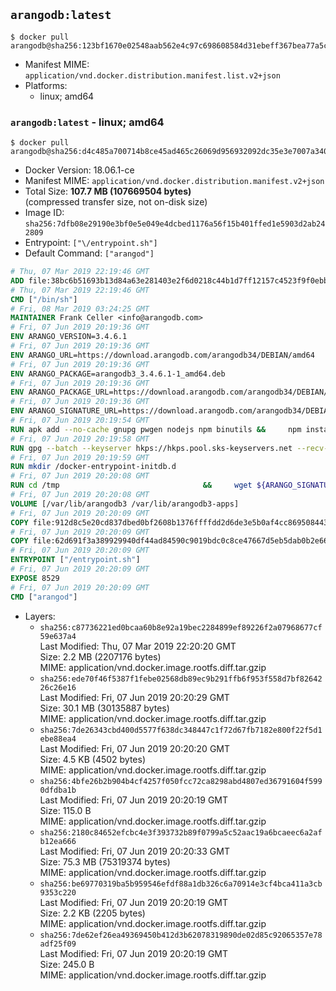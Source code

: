 ## `arangodb:latest`

```console
$ docker pull arangodb@sha256:123bf1670e02548aab562e4c97c698608584d31ebeff367bea77a5cd486df083
```

-	Manifest MIME: `application/vnd.docker.distribution.manifest.list.v2+json`
-	Platforms:
	-	linux; amd64

### `arangodb:latest` - linux; amd64

```console
$ docker pull arangodb@sha256:d4c485a700714b8ce45ad465c26069d956932092dc35e3e7007a3408909a0670
```

-	Docker Version: 18.06.1-ce
-	Manifest MIME: `application/vnd.docker.distribution.manifest.v2+json`
-	Total Size: **107.7 MB (107669504 bytes)**  
	(compressed transfer size, not on-disk size)
-	Image ID: `sha256:7dfb08e29190e3bf0e5e049e4dcbed1176a56f15b401ffed1e5903d2ab242809`
-	Entrypoint: `["\/entrypoint.sh"]`
-	Default Command: `["arangod"]`

```dockerfile
# Thu, 07 Mar 2019 22:19:46 GMT
ADD file:38bc6b51693b13d84a63e281403e2f6d0218c44b1d7ff12157c4523f9f0ebb1e in / 
# Thu, 07 Mar 2019 22:19:46 GMT
CMD ["/bin/sh"]
# Fri, 08 Mar 2019 03:24:25 GMT
MAINTAINER Frank Celler <info@arangodb.com>
# Fri, 07 Jun 2019 20:19:36 GMT
ENV ARANGO_VERSION=3.4.6.1
# Fri, 07 Jun 2019 20:19:36 GMT
ENV ARANGO_URL=https://download.arangodb.com/arangodb34/DEBIAN/amd64
# Fri, 07 Jun 2019 20:19:36 GMT
ENV ARANGO_PACKAGE=arangodb3_3.4.6.1-1_amd64.deb
# Fri, 07 Jun 2019 20:19:36 GMT
ENV ARANGO_PACKAGE_URL=https://download.arangodb.com/arangodb34/DEBIAN/amd64/arangodb3_3.4.6.1-1_amd64.deb
# Fri, 07 Jun 2019 20:19:36 GMT
ENV ARANGO_SIGNATURE_URL=https://download.arangodb.com/arangodb34/DEBIAN/amd64/arangodb3_3.4.6.1-1_amd64.deb.asc
# Fri, 07 Jun 2019 20:19:54 GMT
RUN apk add --no-cache gnupg pwgen nodejs npm binutils &&     npm install -g foxx-cli &&     rm -rf /root/.npm
# Fri, 07 Jun 2019 20:19:58 GMT
RUN gpg --batch --keyserver hkps://hkps.pool.sks-keyservers.net --recv-keys CD8CB0F1E0AD5B52E93F41E7EA93F5E56E751E9B
# Fri, 07 Jun 2019 20:19:59 GMT
RUN mkdir /docker-entrypoint-initdb.d
# Fri, 07 Jun 2019 20:20:08 GMT
RUN cd /tmp                                &&     wget ${ARANGO_SIGNATURE_URL}           &&     wget ${ARANGO_PACKAGE_URL}             &&     gpg --verify ${ARANGO_PACKAGE}.asc     &&     ar x ${ARANGO_PACKAGE} data.tar.gz     &&     tar -C / -x -z -f data.tar.gz          &&     sed -ri         -e 's!127\.0\.0\.1!0.0.0.0!g'         -e 's!^(file\s*=\s*).*!\1 -!'         -e 's!^\s*uid\s*=.*!!'         /etc/arangodb3/arangod.conf        &&     echo chgrp 0 /var/lib/arangodb3 /var/lib/arangodb3-apps &&     echo chmod 775 /var/lib/arangodb3 /var/lib/arangodb3-apps &&     rm -f /usr/bin/foxx &&     wget http://dl-cdn.alpinelinux.org/alpine/edge/main/x86_64/numactl-2.0.12-r2.apk &&     echo "5d6169428e3b8a5d0feda9948a199e9eb676b9a10961f643141f0e462eff38f1  numactl-2.0.12-r2.apk" | sha256sum -c &&     apk add ./numactl-2.0.12-r2.apk &&     wget http://dl-cdn.alpinelinux.org/alpine/edge/main/x86_64/numactl-tools-2.0.12-r2.apk &&     echo "c758d0ea59a50e2d130ae5df1c35c77da935521ac2649183abde16a6bb1fa4d5  numactl-tools-2.0.12-r2.apk" | sha256sum -c &&     apk add ./numactl-tools-2.0.12-r2.apk &&     rm -f ${ARANGO_PACKAGE}* data.tar.gz numactl-2.0.12-r2.apk numactl-tools-2.0.12-r2.apk
# Fri, 07 Jun 2019 20:20:08 GMT
VOLUME [/var/lib/arangodb3 /var/lib/arangodb3-apps]
# Fri, 07 Jun 2019 20:20:09 GMT
COPY file:912d8c5e20cd837dbed0bf2608b1376ffffdd2d6de3e5b0af4cc869508443235 in /entrypoint.sh 
# Fri, 07 Jun 2019 20:20:09 GMT
COPY file:62d691f3a389929940df44ad84590c9019bdc0c8ce47667d5eb5dab0b2e66954 in /usr/bin/foxx 
# Fri, 07 Jun 2019 20:20:09 GMT
ENTRYPOINT ["/entrypoint.sh"]
# Fri, 07 Jun 2019 20:20:09 GMT
EXPOSE 8529
# Fri, 07 Jun 2019 20:20:09 GMT
CMD ["arangod"]
```

-	Layers:
	-	`sha256:c87736221ed0bcaa60b8e92a19bec2284899ef89226f2a07968677cf59e637a4`  
		Last Modified: Thu, 07 Mar 2019 22:20:20 GMT  
		Size: 2.2 MB (2207176 bytes)  
		MIME: application/vnd.docker.image.rootfs.diff.tar.gzip
	-	`sha256:ede70f46f5387f1febe02568db89ec9b291ffb6f953f558d7bf8264226c26e16`  
		Last Modified: Fri, 07 Jun 2019 20:20:29 GMT  
		Size: 30.1 MB (30135887 bytes)  
		MIME: application/vnd.docker.image.rootfs.diff.tar.gzip
	-	`sha256:7de26343cbd400d5577f638dc348447c1f72d67fb7182e800f22f5d1ebe88ea4`  
		Last Modified: Fri, 07 Jun 2019 20:20:20 GMT  
		Size: 4.5 KB (4502 bytes)  
		MIME: application/vnd.docker.image.rootfs.diff.tar.gzip
	-	`sha256:4bfe26b2b904b4cf4257f050fcc72ca8298abd4807ed36791604f5990dfdba1b`  
		Last Modified: Fri, 07 Jun 2019 20:20:19 GMT  
		Size: 115.0 B  
		MIME: application/vnd.docker.image.rootfs.diff.tar.gzip
	-	`sha256:2180c84652efcbc4e3f393732b89f0799a5c52aac19a6bcaeec6a2afb12ea666`  
		Last Modified: Fri, 07 Jun 2019 20:20:33 GMT  
		Size: 75.3 MB (75319374 bytes)  
		MIME: application/vnd.docker.image.rootfs.diff.tar.gzip
	-	`sha256:be69770319ba5b959546efdf88a1db326c6a70914e3cf4bca411a3cb9353c220`  
		Last Modified: Fri, 07 Jun 2019 20:20:19 GMT  
		Size: 2.2 KB (2205 bytes)  
		MIME: application/vnd.docker.image.rootfs.diff.tar.gzip
	-	`sha256:7de62ef26ea49369450b412d3b62078319890de02d85c92065357e78adf25f09`  
		Last Modified: Fri, 07 Jun 2019 20:20:19 GMT  
		Size: 245.0 B  
		MIME: application/vnd.docker.image.rootfs.diff.tar.gzip
